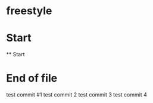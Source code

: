 # freestyle

# Start
** Start
# End of file
test commit #1
test commit 2
test commit 3
test commit 4
